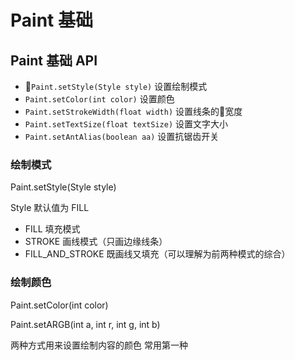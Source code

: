 # Paint 基础

## Paint 基础 API

- `Paint.setStyle(Style style)` 设置绘制模式
- `Paint.setColor(int color)` 设置颜色
- `Paint.setStrokeWidth(float width)` 设置线条的宽度
- `Paint.setTextSize(float textSize)` 设置文字大小
- `Paint.setAntAlias(boolean aa)` 设置抗锯齿开关

### 绘制模式

Paint.setStyle(Style style)

Style 默认值为 FILL

- FILL 填充模式
- STROKE 画线模式（只画边缘线条）
- FILL_AND_STROKE 既画线又填充（可以理解为前两种模式的综合）
  
### 绘制颜色

Paint.setColor(int color)

Paint.setARGB(int a, int r, int g, int b)

两种方式用来设置绘制内容的颜色 常用第一种

